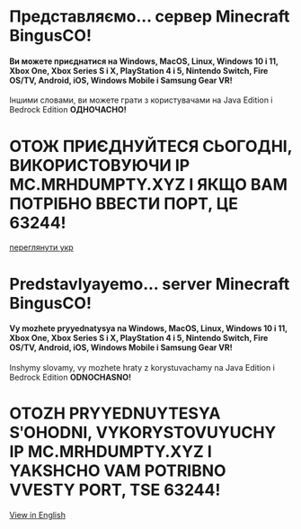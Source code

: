 # Представляємо... сервер Minecraft BingusCO!

#### Ви можете приєднатися на Windows, MacOS, Linux, Windows 10 і 11, Xbox One, Xbox Series S і X, PlayStation 4 і 5, Nintendo Switch, Fire OS/TV, Android, iOS, Windows Mobile і Samsung Gear VR!
<span>Іншими словами, ви можете грати з користувачами на Java Edition і Bedrock Edition <b>ОДНОЧАСНО!</b></span>

# ОТОЖ ПРИЄДНУЙТЕСЯ СЬОГОДНІ, ВИКОРИСТОВУЮЧИ IP <b>MC.MRHDUMPTY.XYZ</b> І ЯКЩО ВАМ ПОТРІБНО ВВЕСТИ ПОРТ, ЦЕ <b>63244</b>!

[переглянути укр](/mc-server/readme-ua.md)
# Predstavlyayemo... server Minecraft BingusCO!

#### Vy mozhete pryyednatysya na Windows, MacOS, Linux, Windows 10 i 11, Xbox One, Xbox Series S i X, PlayStation 4 i 5, Nintendo Switch, Fire OS/TV, Android, iOS, Windows Mobile i Samsung Gear VR!
<span>Inshymy slovamy, vy mozhete hraty z korystuvachamy na Java Edition i Bedrock Edition <b>ODNOCHASNO!</b></span>

# OTOZH PRYYEDNUYTESYA SʹOHODNI, VYKORYSTOVUYUCHY IP <b>MC.MRHDUMPTY.XYZ</b> I YAKSHCHO VAM POTRIBNO VVESTY PORT, TSE <b>63244</b>!

[View in English](/mc-server/readme-ua.md)
